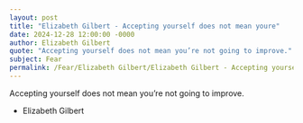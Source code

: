 ```yaml
---
layout: post
title: "Elizabeth Gilbert - Accepting yourself does not mean youre"
date: 2024-12-28 12:00:00 -0000
author: Elizabeth Gilbert
quote: "Accepting yourself does not mean you’re not going to improve."
subject: Fear
permalink: /Fear/Elizabeth Gilbert/Elizabeth Gilbert - Accepting yourself does not mean youre
---
```


Accepting yourself does not mean you’re not going to improve.

- Elizabeth Gilbert
